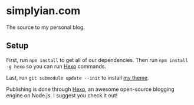 simplyian.com
=============

The source to my personal blog.

## Setup

First, run `npm install` to get all of our dependencies. Then run `npm install -g hexo` so you can run [Hexo][hexo] commands.

Last, run `git submodule update --init` to install [my theme][hexo-theme-simplyian].

Publishing is done through [Hexo][hexo], an awesome open-source blogging engine on Node.js. I suggest you check it out!

[hexo]: http://hexo.io/
[hexo-theme-simplyian]: https://github.com/simplyianm/hexo-theme-simplyian
